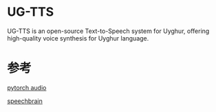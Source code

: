 # UG-TTS
UG-TTS is an open-source Text-to-Speech system for Uyghur, offering high-quality voice synthesis for Uyghur language.



# 参考 
[pytorch audio](https://github.com/pytorch/audio/tree/main/examples)

[speechbrain](https://speechbrain.github.io/)